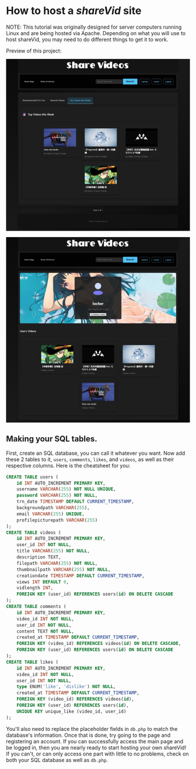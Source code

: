 # How to host a *shareVid* site
NOTE: This tutorial was originally designed for server computers running Linux and are being hosted via Apache. Depending on what you will use to host shareVid, you may need to do different things to get it to work.

Preview of this project: 

![display_1](.\display_1.jpeg)

![display_2](.\display_2.jpeg)

## Making your SQL tables.
First, create an SQL database, you can call it whatever you want. Now add these 2 tables to it, `users`, `comments`, `likes`, and `videos`, as well as their respective columns. Here is the cheatsheet for you:
```sql
CREATE TABLE users (
    id INT AUTO_INCREMENT PRIMARY KEY,
    username VARCHAR(255) NOT NULL UNIQUE,
    password VARCHAR(255) NOT NULL,
    trn_date TIMESTAMP DEFAULT CURRENT_TIMESTAMP,
    backgroundpath VARCHAR(255),
    email VARCHAR(255) UNIQUE,
    profilepicturepath VARCHAR(255)
);
CREATE TABLE videos (
    id INT AUTO_INCREMENT PRIMARY KEY,
    user_id INT NOT NULL,
    title VARCHAR(255) NOT NULL,
    description TEXT,
    filepath VARCHAR(255) NOT NULL,
    thumbnailpath VARCHAR(255) NOT NULL,
    creationdate TIMESTAMP DEFAULT CURRENT_TIMESTAMP,
    views INT DEFAULT 0,
    vidlength INT,
    FOREIGN KEY (user_id) REFERENCES users(id) ON DELETE CASCADE
);
CREATE TABLE comments (
    id INT AUTO_INCREMENT PRIMARY KEY,
    video_id INT NOT NULL,
    user_id INT NOT NULL,
    content TEXT NOT NULL,
    created_at TIMESTAMP DEFAULT CURRENT_TIMESTAMP,
    FOREIGN KEY (video_id) REFERENCES videos(id) ON DELETE CASCADE,
    FOREIGN KEY (user_id) REFERENCES users(id) ON DELETE CASCADE
);
CREATE TABLE likes (
    id INT AUTO_INCREMENT PRIMARY KEY,
    video_id INT NOT NULL,
    user_id INT NOT NULL,
    type ENUM('like', 'dislike') NOT NULL,
    created_at TIMESTAMP DEFAULT CURRENT_TIMESTAMP,
    FOREIGN KEY (video_id) REFERENCES videos(id),
    FOREIGN KEY (user_id) REFERENCES users(id),
    UNIQUE KEY unique_like (video_id, user_id)
);
```

You'll also need to replace the placeholder fields in `db.php` to match the database's information. Once that is done, try going to the page and registering an account. If you can successfully access the main page and be logged in, then you are nearly ready to start hosting your own shareVid! If you can't, or can only access one part with little to no problems, check on both your SQL database as well as `db.php`.
